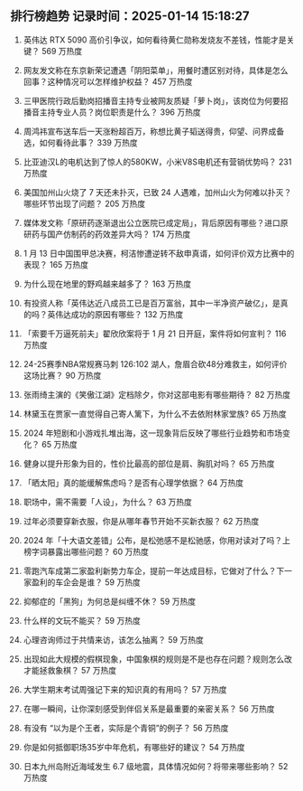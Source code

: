 
## 排行榜趋势 记录时间：2025-01-14 15:18:27
  
  1. 英伟达 RTX 5090 高价引争议，如何看待黄仁勋称发烧友不差钱，性能才是关键？ 569 万热度
    
  2. 网友发文称在东京新荣记遭遇「阴阳菜单」，用餐时遭区别对待，具体是怎么回事？这种情况可以怎样维护权益？ 457 万热度
    
  3. 三甲医院行政后勤岗招播音主持专业被网友质疑「萝卜岗」，该岗位为何要招播音主持专业人员？岗位职责是什么？ 396 万热度
    
  4. 周鸿祎宣布送车后一天涨粉超百万，称想比黄子韬送得贵，仰望、问界成备选，如何看待此事？ 339 万热度
    
  5. 比亚迪汉L的电机达到了惊人的580KW，小米V8S电机还有营销优势吗？ 231 万热度
    
  6. 美国加州山火烧了 7 天还未扑灭，已致 24 人遇难，加州山火为何难以扑灭？哪些环节出现了问题？ 205 万热度
    
  7. 媒体发文称「原研药逐渐退出公立医院已成定局」，背后原因有哪些？进口原研药与国产仿制药的药效差异大吗？ 174 万热度
    
  8. 1 月 13 日中国围甲总决赛，柯洁惨遭逆转不敌申真谞，如何评价双方比赛中的表现？ 165 万热度
    
  9. 为什么现在地里的野鸡越来越多了？ 163 万热度
    
  10. 有投资人称「英伟达近八成员工已是百万富翁，其中一半净资产破亿」，是真的吗？英伟达成功的原因有哪些？ 132 万热度
    
  11. 「索要千万逼死前夫」翟欣欣案将于 1 月 21 日开庭，案件将如何宣判？ 116 万热度
    
  12. 24-25赛季NBA常规赛马刺 126:102 湖人，詹眉合砍48分难救主，如何评价这场比赛？ 90 万热度
    
  13. 张雨绮主演的《笑傲江湖》定档除夕，你对这部电影有哪些期待？ 82 万热度
    
  14. 林黛玉在贾家一直觉得自己寄人篱下，为什么不去依附林家堂族? 65 万热度
    
  15. 2024 年短剧和小游戏扎堆出海，这一现象背后反映了哪些行业趋势和市场变化？ 65 万热度
    
  16. 健身以提升形象为目的，性价比最高的部位是肩、胸肌对吗？ 65 万热度
    
  17. 「晒太阳」真的能缓解焦虑吗？是否有心理学依据？ 64 万热度
    
  18. 职场中，需不需要「人设」，为什么？ 63 万热度
    
  19. 过年必须要穿新衣服，你是从哪年春节开始不买新衣服？ 62 万热度
    
  20. 2024 年「十大语文差错」公布，是松弛感不是松驰感，你用对读对了吗？上榜字词暴露出哪些问题？ 60 万热度
    
  21. 零跑汽车成第二家盈利新势力车企，提前一年达成目标，它做对了什么？下一家盈利的车企会是谁？ 59 万热度
    
  22. 抑郁症的「黑狗」为何总是纠缠不休？ 59 万热度
    
  23. 什么样的文玩不能买？ 59 万热度
    
  24. 心理咨询师过于共情来访，该怎么抽离？ 59 万热度
    
  25. 出现如此大规模的假棋现象，中国象棋的规则是不是也存在问题？规则怎么改才能拯救象棋？ 57 万热度
    
  26. 大学生期末考试周强记下来的知识真的有用吗？ 57 万热度
    
  27. 在哪一瞬间，让你深刻感受到伴侣关系是最重要的亲密关系？ 56 万热度
    
  28. 有没有 “以为是个王者，实际是个青铜”的例子？ 56 万热度
    
  29. 你是如何抵御职场35岁中年危机，有哪些好的建议？ 54 万热度
    
  30. 日本九州岛附近海域发生 6.7 级地震，具体情况如何？将带来哪些影响？ 52 万热度
    